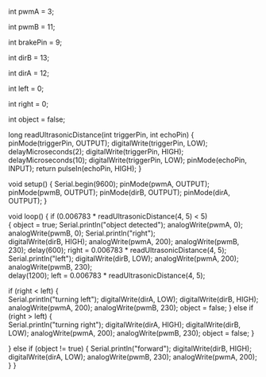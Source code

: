 int pwmA = 3;

int pwmB = 11;

int brakePin = 9;

int dirB = 13;

int dirA = 12;

int left = 0;

int right = 0;

int object = false;

long readUltrasonicDistance(int triggerPin, int echoPin)
{
  pinMode(triggerPin, OUTPUT);
  digitalWrite(triggerPin, LOW);
  delayMicroseconds(2);
  digitalWrite(triggerPin, HIGH);
  delayMicroseconds(10);
  digitalWrite(triggerPin, LOW);
  pinMode(echoPin, INPUT);
  return pulseIn(echoPin, HIGH);
}

void setup()
{
  Serial.begin(9600);
  pinMode(pwmA, OUTPUT);
  pinMode(pwmB, OUTPUT);
  pinMode(dirB, OUTPUT);
  pinMode(dirA, OUTPUT);
}

void loop()
{
  if (0.006783 * readUltrasonicDistance(4, 5) < 5)   
  {
    object = true;
    Serial.println("object detected");
    analogWrite(pwmA, 0);
    analogWrite(pwmB, 0);
    Serial.println("right");      
    digitalWrite(dirB,  HIGH);
    analogWrite(pwmA, 200);
    analogWrite(pwmB, 230);
    delay(600);
    right = 0.006783 * readUltrasonicDistance(4, 5);
    Serial.println("left");
    digitalWrite(dirB, LOW);
    analogWrite(pwmA, 200);
    analogWrite(pwmB, 230);      
    delay(1200);
    left = 0.006783 * readUltrasonicDistance(4, 5);
    
  if (right < left)
    {  
    Serial.println("turning left");
    digitalWrite(dirA, LOW);
      digitalWrite(dirB, HIGH);
      analogWrite(pwmA, 200);
      analogWrite(pwmB, 230);
      object = false;
    }
    else if (right > left)
    {     
      Serial.println("turning right");
      digitalWrite(dirA, HIGH);
      digitalWrite(dirB, LOW);
      analogWrite(pwmA, 200);
      analogWrite(pwmB, 230);
      object = false;
  }
    
  }
  else if (object != true)
  {
    Serial.println("forward");
    digitalWrite(dirB, HIGH);
    digitalWrite(dirA, LOW);
    analogWrite(pwmB, 230);
    analogWrite(pwmA, 200);
  }
}
